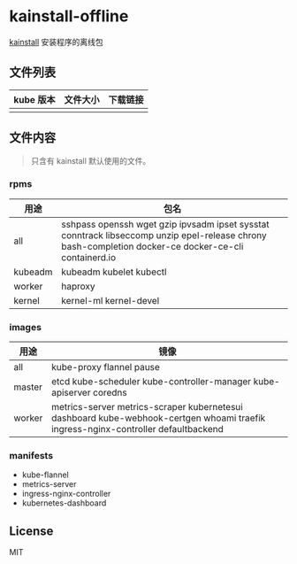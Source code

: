 # kainstall-offline

[kainstall](https://github.com/lework/kainstall) 安装程序的离线包



## 文件列表

| kube 版本 | 文件大小 | 下载链接 |
| --------- | -------- | ----------- |
|           |          |             |



## 文件内容

> 只含有 kainstall 默认使用的文件。

### rpms

| 用途    | 包名                                                         |
| ------- | ------------------------------------------------------------ |
| all     | sshpass openssh wget gzip ipvsadm ipset sysstat conntrack libseccomp unzip epel-release chrony bash-completion docker-ce docker-ce-cli containerd.io |
| kubeadm | kubeadm kubelet  kubectl                                     |
| worker  | haproxy                                                      |
| kernel  | kernel-ml kernel-devel                                       |

### images

| 用途   | 镜像                                                         |
| ------ | ------------------------------------------------------------ |
| all    | kube-proxy flannel pause                                     |
| master | etcd kube-scheduler kube-controller-manager kube-apiserver coredns |
| worker | metrics-server metrics-scraper kubernetesui dashboard kube-webhook-certgen whoami traefik ingress-nginx-controller defaultbackend |

### manifests

- kube-flannel
- metrics-server
- ingress-nginx-controller
- kubernetes-dashboard


## License

MIT
